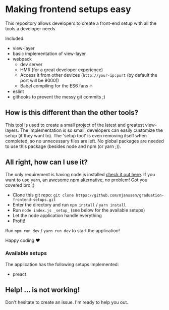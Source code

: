 # Making frontend setups easy

This repository allows developers to create a front-end setup with all the tools a developer needs.

Included:

- view-layer
- basic implementation of view-layer
- webpack
  - dev server
  - HMR (for a great developer experience)
  - Access it from other devices (`http://your-ip:port` (by default the port will be 9000))
  - Babel compiling for the ES6 fans :fire:
- eslint
- githooks to prevent the messy git commits ;)

## How is this different than the other tools?

This tool is used to create a small project of the latest and greatest view-layers. The implementation is so small,
developers can easily customize the setup (if they want to). The 'setup tool' is even removing itself when completed,
so no unnecessary files are left. No global packages are needed to use this package (besides node and npm (or yarn ;)).

## All right, how can I use it?

The only requirement is having node.js installed [check it out here](https://nodejs.org/en/). If you want to use yarn, [an awesome npm alternative](https://yarnpkg.com/en/), no problem!
Got you covered bro ;)

- Clone this git repo: `git clone https://github.com/mjanssen/graduation-frontend-setups.git`
- Enter the directory and run `npm install` / `yarn install`
- Run `node index.js _setup_` (see below for the available setups)
- Let the node application handle everything
- Profit!

Run `npm run dev` / `yarn run dev` to start the application!

Happy coding :heart:

### Available setups

The application has the following setups implemented:

- preact

## Help! ... is not working!

Don't hesitate to create an issue. I'm ready to help you out.

